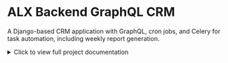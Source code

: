 # ALX Backend GraphQL CRM

A Django-based CRM application with GraphQL, cron jobs, and Celery for task automation, including weekly report generation.

<details>
<summary>Click to view full project documentation</summary>

## Project Overview

This project implements a CRM system with GraphQL endpoints, task automation using `django-crontab` and Celery, and periodic reporting. Key features include customer cleanup, order reminders, stock updates, and a weekly CRM report summarizing customers, orders, and revenue.

## Features

- **GraphQL API**: Provides endpoints for querying and mutating CRM data.
- **Cron Jobs**: Scheduled tasks for customer cleanup, order reminders, and stock updates using `django-crontab`.
- **Celery Tasks**: Asynchronous weekly CRM report generation using Celery and `django-celery-beat`.
- **Logging**: Logs task outputs for monitoring and debugging.

## Prerequisites

- Python 3.8 or higher
- Django 4.2 or higher
- Celery 5.3 or higher
- Redis 6.0 or higher
- RabbitMQ 3.8 or higher (for previous tasks)
- Git for version control

## Setup Instructions

# 1. InstallRedis and dependencies.
Install Redis and ensure it’s running:
```bash
sudo apt-get install redis-server  # On Ubuntu
sudo systemctl enable redis
sudo systemctl start redis
```
Verify Redis status:
```bash
redis-cli ping
```
Expected output: PONG


# 2. Run migrations(python manage.py migrate).
```bash
python manage.py migrate
```


# 3. Start Celery worker (celery -A crm worker -l info).
Run the Celery worker to process background tasks:
```bash
celery -A crm worker -l info
```


# 4. Start Celery Beat (celery -A crm beat -l info).
Run Celery Beat to schedule periodic tasks:
```bash
celery -A crm beat -l info
```


# 5. Verify logs in /tmp/crm_report_log.txt.
Verify RabbitMQ status:
```bash
sudo systemctl status rabbitmq-server
```


# 6. Start Django Development Server
Start the Django server:
```bash
python manage.py runserver
```


# 7. Veryfy Logs
Check the report logs:
```bash
cat /tmp/crmreportlog.txt
```